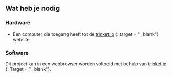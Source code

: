 ## Wat heb je nodig

### Hardware

+ Een computer die toegang heeft tot de [trinket.io](https://trinket.io) {: target = "_ blank"} website

### Software

Dit project kan in een webbrowser worden voltooid met behulp van [trinket.io](https://trinket.io) {: Target = "_ blank"}.
